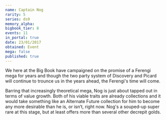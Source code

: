 ```yaml
---
name: Captain Nog
rarity: 5
series: ds9
memory_alpha:
bigbook_tier: 8
events: 11
in_portal: true
date: 23/01/2017
obtained: Event
mega: false
published: true
---
```


We here at the Big Book have campaigned on the promise of a Ferengi mega for years and though the two party system of Discovery and Picard will continue to trounce us in the years ahead, the Ferengi's time will come.

Barring that increasingly theoretical mega, Nog is just about tapped out in terms of value growth. Both of his viable traits are already collections and it would take something like an Alternate Future collection for him to become any more desirable than he is, or isn’t, right now. Nog's a souped-up super rare at this stage, but at least offers more than several other decrepit golds.
